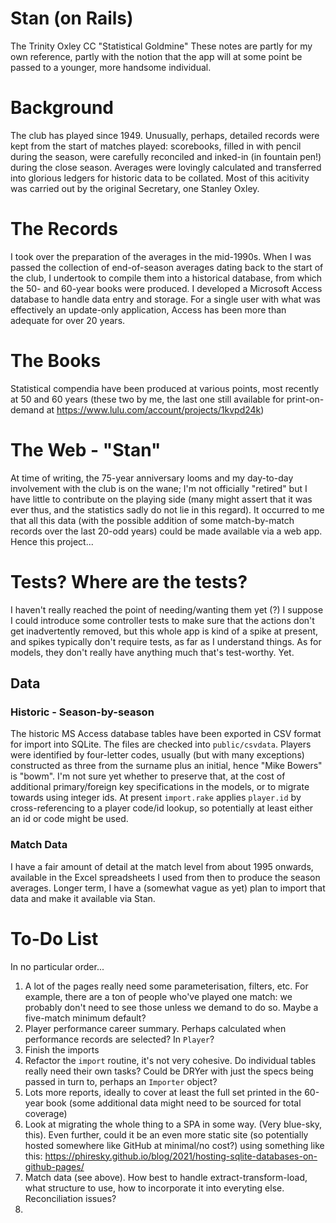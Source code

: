# Stan (on Rails)
The Trinity Oxley CC "Statistical Goldmine"
These notes are partly for my own reference, partly with the notion that the app will at some point be passed to a younger, more handsome individual.
# Background
The club has played since 1949. Unusually, perhaps, detailed records were kept from the start of matches played: scorebooks, filled in with pencil during the season, were carefully reconciled and inked-in (in fountain pen!) during the close season. Averages were lovingly calculated and transferred into glorious ledgers for historic data to be collated. Most of this acitivity was carried out by the original Secretary, one Stanley Oxley.
# The Records
I took over the preparation of the averages in the mid-1990s. When I was passed the collection of end-of-season averages dating back to the start of the club, I undertook to compile them into a historical database, from which the 50- and 60-year books were produced. I developed a Microsoft Access database to handle data entry and storage. For a single user with what was effectively an update-only application, Access has been more than adequate for over 20 years.
# The Books
Statistical compendia have been produced at various points, most recently at 50 and 60 years (these two by me, the last one still available for print-on-demand at https://www.lulu.com/account/projects/1kvpd24k)
# The Web - "Stan"
At time of writing, the 75-year anniversary looms and my day-to-day involvement with the club is on the wane; I'm not officially "retired" but I have little to contribute on the playing side (many might assert that it was ever thus, and the statistics sadly do not lie in this regard). It occurred to me that all this data (with the possible addition of some match-by-match records over the last 20-odd years) could be made available via a web app. Hence this project...
# Tests? Where are the tests?
I haven't really reached the point of needing/wanting them yet (?) I suppose I could introduce some controller tests to make sure that the actions don't get inadvertently removed, but this whole app is kind of a spike at present, and spikes typically don't require tests, as far as I understand things. As for models, they don't really have anything much that's test-worthy. Yet.
## Data
### Historic - Season-by-season
The historic MS Access database tables have been exported in CSV format for import into SQLite. The files are checked into `public/csvdata`. Players were identified by four-letter codes, usually (but with many exceptions) constructed as three from the surname plus an initial, hence "Mike Bowers" is "bowm". I'm not sure yet whether to preserve that, at the cost of additional primary/foreign key specifications in the models, or to migrate towards using integer ids. At present `import.rake` applies `player.id` by cross-referencing to a player code/id lookup, so potentially at least either an id or code might be used.
### Match Data
I have a fair amount of detail at the match level from about 1995 onwards, available in the Excel spreadsheets I used from then to produce the season averages. Longer term, I have a (somewhat vague as yet) plan to import that data and make it available via Stan.
# To-Do List
In no particular order...
   1. A lot of the pages really need some parameterisation, filters, etc. For example, there are a ton of people who've played one match: we probably don't need to see those unless we demand to do so. Maybe a five-match minimum default?
   2. Player performance career summary. Perhaps calculated when performance records are selected? In `Player`?
   3. Finish the imports
   4. Refactor the `import` routine, it's not very cohesive. Do individual tables really need their own tasks? Could be DRYer with just the specs being passed in turn to, perhaps an `Importer` object?
   5. Lots more reports, ideally to cover at least the full set printed in the 60-year book (some additional data might need to be sourced for total coverage)
   6. Look at migrating the whole thing to a SPA in some way. (Very blue-sky, this). Even further, could it be an even more static site (so potentially hosted somewhere like GitHub at minimal/no cost?) using something like this: https://phiresky.github.io/blog/2021/hosting-sqlite-databases-on-github-pages/
   7. Match data (see above). How best to handle extract-transform-load, what structure to use, how to incorporate it into everyting else. Reconciliation issues?
   8.
